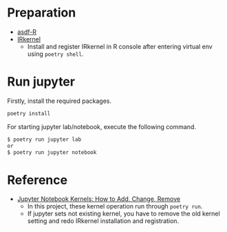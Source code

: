 # Preparation

- [asdf-R](https://github.com/asdf-community/asdf-R)
- [IRkernel](https://github.com/IRkernel/IRkernel)
  - Install and register IRkernel in R console after entering virtual env using `poetry shell`.

# Run jupyter

Firstly, install the required packages.

```zsh
poetry install
```

For starting jupyter lab/notebook, execute the following command.

```zsh
$ poetry run jupyter lab
or
$ poetry run jupyter notebook
```

# Reference

- [Jupyter Notebook Kernels: How to Add, Change, Remove](https://queirozf.com/entries/jupyter-kernels-how-to-add-change-remove)
  - In this project, these kernel operation run through `poetry run`.
  - If jupyter sets not existing kernel, you have to remove the old kernel setting and redo IRkernel installation and registration.
